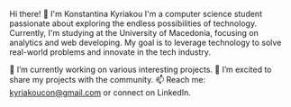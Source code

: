 
Hi there! 👋 I'm Konstantina Kyriakou
I'm a computer science student passionate about exploring the endless possibilities of technology. Currently, I'm studying at the University of Macedonia, focusing on analytics and web developing. My goal is to leverage technology to solve real-world problems and innovate in the tech industry.

🌱 I’m currently working on various interesting projects.
🔭 I’m excited to share my projects with the community.
📫 Reach me: kyriakoucon@gmail.com or connect on LinkedIn.
<!---
conkyriakou/conkyriakou is a ✨ special ✨ repository because its `README.md` (this file) appears on your GitHub profile.
You can click the Preview link to take a look at your changes.
--->
